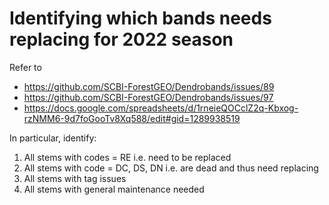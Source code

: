 # Identifying which bands needs replacing for 2022 season

Refer to

* https://github.com/SCBI-ForestGEO/Dendrobands/issues/89 
* https://github.com/SCBI-ForestGEO/Dendrobands/issues/97
* https://docs.google.com/spreadsheets/d/1rneieQOCclZ2q-Kbxog-rzNMM6-9d7foGooTv8Xq588/edit#gid=1289938519

In particular, identify:

1. All stems with codes = RE i.e. need to be replaced
1. All stems with code = DC, DS, DN i.e. are dead and thus need replacing
1. All stems with tag issues
1. All stems with general maintenance needed